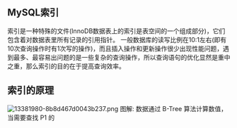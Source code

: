 ## MySQL索引
索引是一种特殊的文件(InnoDB数据表上的索引是表空间的一个组成部分)，它们包含着对数据表里所有记录的引用指针。
一般数据库的读写比例在10:1左右(即有10次查询操作时有1次写的操作)，而且插入操作和更新操作很少出现性能问题，遇到最多、最容易出问题的是一些复杂的查询操作，所以查询语句的优化显然是重中之重，那么索引的目的在于提高查询效率。

## 索引的原理
![13381980-8b8d467d0043b237.png](https://i.loli.net/2020/12/12/zuKjI2189RAtcW3.png)
图解:
数据通过 B-Tree 算法计算数值，当需要查找 P1 的
